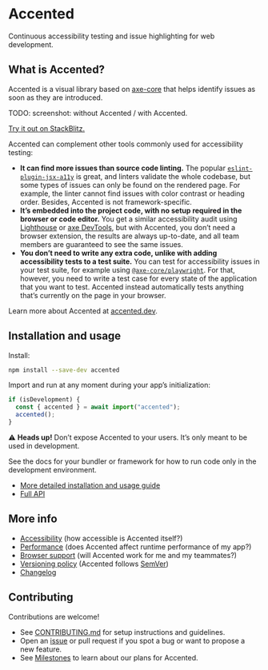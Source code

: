 # Accented

Continuous accessibility testing and issue highlighting for web development.

## What is Accented?

Accented is a visual library based on [axe-core](https://github.com/dequelabs/axe-core) that helps identify issues as soon as they are introduced.

TODO: screenshot: without Accented / with Accented.

[Try it out on StackBlitz.](https://stackblitz.com/edit/accented-playground-react-ts?file=src%2Fmain.tsx)

Accented can complement other tools commonly used for accessibility testing:

- **It can find more issues than source code linting.** The popular [`eslint-plugin-jsx-a11y`](https://www.npmjs.com/package/eslint-plugin-jsx-a11y) is great, and linters validate the whole codebase, but some types of issues can only be found on the rendered page. For example, the linter cannot find issues with color contrast or heading order. Besides, Accented is not framework-specific.
- **It’s embedded into the project code, with no setup required in the browser or code editor.** You get a similar accessibility audit using [Lighthouse](https://developer.chrome.com/docs/lighthouse/overview) or [axe DevTools](https://www.deque.com/axe/devtools/), but with Accented, you don’t need a browser extension, the results are always up-to-date, and all team members are guaranteed to see the same issues.
- **You don’t need to write any extra code, unlike with adding accessibility tests to a test suite.** You can test for accessibility issues in your test suite, for example using [`@axe-core/playwright`](https://www.npmjs.com/package/@axe-core/playwright). For that, however, you need to write a test case for every state of the application that you want to test. Accented instead automatically tests anything that’s currently on the page in your browser.

Learn more about Accented at [accented.dev](https://www.accented.dev).

## Installation and usage

Install:

```bash
npm install --save-dev accented
```

Import and run at any moment during your app’s initialization:

```js
if (isDevelopment) {
  const { accented } = await import("accented");
  accented();
}
```

⚠️ **Heads up!**
Don’t expose Accented to your users.
It’s only meant to be used in development.

See the docs for your bundler or framework for how to run code only in the development environment.

- [More detailed installation and usage guide](https://www.accented.dev/docs/installation-and-usage/)
- [Full API](https://www.accented.dev/docs/api/)

## More info

- [Accessibility](https://www.accented.dev/docs/accessibility/) (how accessible is Accented itself?)
- [Performance](https://www.accented.dev/docs/performance/) (does Accented affect runtime performance of my app?)
- [Browser support](https://www.accented.dev/docs/browser-support/) (will Accented work for me and my teammates?)
- [Versioning policy](https://www.accented.dev/docs/versioning-policy/) (Accented follows [SemVer](https://semver.org/))
- [Changelog](https://github.com/pomerantsev/accented/blob/main/packages/accented/CHANGELOG.md)

## Contributing

Contributions are welcome!

- See [CONTRIBUTING.md](https://github.com/pomerantsev/accented/blob/main/CONTRIBUTING.md) for setup instructions and guidelines.
- Open an [issue](https://github.com/pomerantsev/accented/issues) or pull request if you spot a bug or want to propose a new feature.
- See [Milestones](https://github.com/pomerantsev/accented/milestones) to learn about our plans for Accented.
